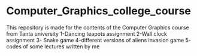 # Computer_Graphics_college_course
This repository is made for the contents of the Computer Graphics course from Tanta university
1-Dancing teapots assignment
2-Wall clock assignment
3- Snake game
4-different versions of aliens invasion game
5-codes of some lectures written by me 
